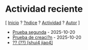 # Actividad reciente
[ [Inicio](https://github.com/jucardus/jucardus.github.io/blob/main/index.md) ? [?ndice](https://github.com/jucardus/jucardus.github.io/blob/main/indice.md) ? [Actividad](https://github.com/jucardus/jucardus.github.io/blob/main/actividad.md) ? [Autor](https://jucardus.github.io) ]

* [Prueba segunda](https://github.com/jucardus/jucardus.github.io/blob/main/p/r/u/prueba-dos.md) - 2025-10-20
* [Prueba de creaci?n](https://github.com/jucardus/jucardus.github.io/blob/main/p/r/u/prueba.md) - 2025-10-20
* [?? (??) [shui4 jiao4]](https://github.com/jucardus/jucardus.github.io/blob/main/s/h/u/shui4-jiao4.md)
